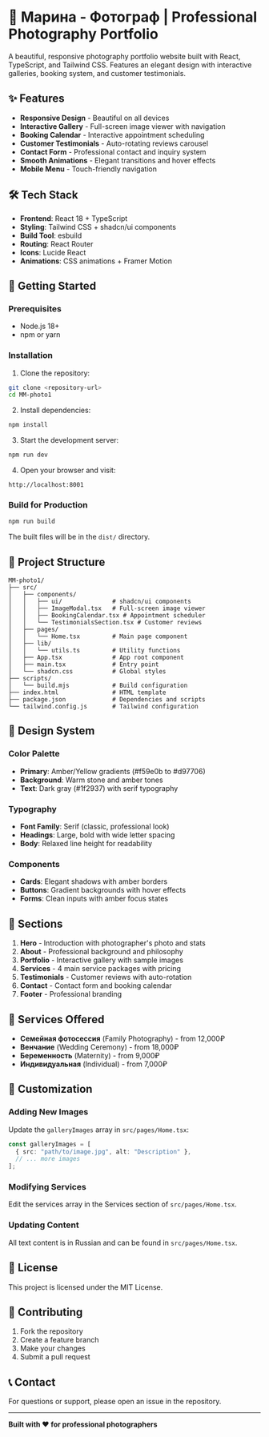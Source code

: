 # 📸 Марина - Фотограф | Professional Photography Portfolio

A beautiful, responsive photography portfolio website built with React, TypeScript, and Tailwind CSS. Features an elegant design with interactive galleries, booking system, and customer testimonials.

## ✨ Features

- **Responsive Design** - Beautiful on all devices
- **Interactive Gallery** - Full-screen image viewer with navigation
- **Booking Calendar** - Interactive appointment scheduling
- **Customer Testimonials** - Auto-rotating reviews carousel
- **Contact Form** - Professional contact and inquiry system
- **Smooth Animations** - Elegant transitions and hover effects
- **Mobile Menu** - Touch-friendly navigation

## 🛠️ Tech Stack

- **Frontend**: React 18 + TypeScript
- **Styling**: Tailwind CSS + shadcn/ui components
- **Build Tool**: esbuild
- **Routing**: React Router
- **Icons**: Lucide React
- **Animations**: CSS animations + Framer Motion

## 🚀 Getting Started

### Prerequisites

- Node.js 18+ 
- npm or yarn

### Installation

1. Clone the repository:
```bash
git clone <repository-url>
cd MM-photo1
```

2. Install dependencies:
```bash
npm install
```

3. Start the development server:
```bash
npm run dev
```

4. Open your browser and visit:
```
http://localhost:8001
```

### Build for Production

```bash
npm run build
```

The built files will be in the `dist/` directory.

## 📁 Project Structure

```
MM-photo1/
├── src/
│   ├── components/
│   │   ├── ui/              # shadcn/ui components
│   │   ├── ImageModal.tsx   # Full-screen image viewer
│   │   ├── BookingCalendar.tsx # Appointment scheduler
│   │   └── TestimonialsSection.tsx # Customer reviews
│   ├── pages/
│   │   └── Home.tsx         # Main page component
│   ├── lib/
│   │   └── utils.ts         # Utility functions
│   ├── App.tsx              # App root component
│   ├── main.tsx             # Entry point
│   └── shadcn.css           # Global styles
├── scripts/
│   └── build.mjs            # Build configuration
├── index.html               # HTML template
├── package.json             # Dependencies and scripts
└── tailwind.config.js       # Tailwind configuration
```

## 🎨 Design System

### Color Palette
- **Primary**: Amber/Yellow gradients (#f59e0b to #d97706)
- **Background**: Warm stone and amber tones
- **Text**: Dark gray (#1f2937) with serif typography

### Typography
- **Font Family**: Serif (classic, professional look)
- **Headings**: Large, bold with wide letter spacing
- **Body**: Relaxed line height for readability

### Components
- **Cards**: Elegant shadows with amber borders
- **Buttons**: Gradient backgrounds with hover effects
- **Forms**: Clean inputs with amber focus states

## 📱 Sections

1. **Hero** - Introduction with photographer's photo and stats
2. **About** - Professional background and philosophy
3. **Portfolio** - Interactive gallery with sample images
4. **Services** - 4 main service packages with pricing
5. **Testimonials** - Customer reviews with auto-rotation
6. **Contact** - Contact form and booking calendar
7. **Footer** - Professional branding

## 🎯 Services Offered

- **Семейная фотосессия** (Family Photography) - from 12,000₽
- **Венчание** (Wedding Ceremony) - from 18,000₽
- **Беременность** (Maternity) - from 9,000₽
- **Индивидуальная** (Individual) - from 7,000₽

## 🔧 Customization

### Adding New Images
Update the `galleryImages` array in `src/pages/Home.tsx`:

```typescript
const galleryImages = [
  { src: "path/to/image.jpg", alt: "Description" },
  // ... more images
];
```

### Modifying Services
Edit the services array in the Services section of `src/pages/Home.tsx`.

### Updating Content
All text content is in Russian and can be found in `src/pages/Home.tsx`.

## 📄 License

This project is licensed under the MIT License.

## 🤝 Contributing

1. Fork the repository
2. Create a feature branch
3. Make your changes
4. Submit a pull request

## 📞 Contact

For questions or support, please open an issue in the repository.

---

**Built with ❤️ for professional photographers** 